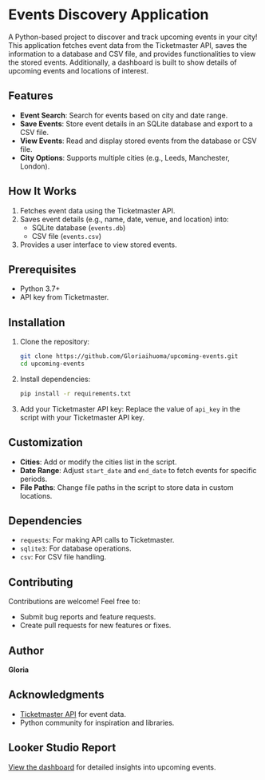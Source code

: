 # Events Discovery Application

A Python-based project to discover and track upcoming events in your city! This application fetches event data from the Ticketmaster API, saves the information to a database and CSV file, and provides functionalities to view the stored events. Additionally, a dashboard is built to show details of upcoming events and locations of interest.

## Features

- **Event Search**: Search for events based on city and date range.
- **Save Events**: Store event details in an SQLite database and export to a CSV file.
- **View Events**: Read and display stored events from the database or CSV file.
- **City Options**: Supports multiple cities (e.g., Leeds, Manchester, London).

## How It Works

1. Fetches event data using the Ticketmaster API.
2. Saves event details (e.g., name, date, venue, and location) into:
   - SQLite database (`events.db`)
   - CSV file (`events.csv`)
3. Provides a user interface to view stored events.

## Prerequisites

- Python 3.7+
- API key from Ticketmaster.

## Installation

1. Clone the repository:
   ```bash
   git clone https://github.com/Gloriaihuoma/upcoming-events.git
   cd upcoming-events
   ```
2. Install dependencies:
   ```bash
   pip install -r requirements.txt
   ```
3. Add your Ticketmaster API key:
   Replace the value of `api_key` in the script with your Ticketmaster API key.

## Customization

- **Cities**: Add or modify the cities list in the script.
- **Date Range**: Adjust `start_date` and `end_date` to fetch events for specific periods.
- **File Paths**: Change file paths in the script to store data in custom locations.

## Dependencies

- `requests`: For making API calls to Ticketmaster.
- `sqlite3`: For database operations.
- `csv`: For CSV file handling.



## Contributing

Contributions are welcome! Feel free to:
- Submit bug reports and feature requests.
- Create pull requests for new features or fixes.

## Author

**Gloria**

## Acknowledgments

- [Ticketmaster API](https://developer.ticketmaster.com/) for event data.
- Python community for inspiration and libraries.

## Looker Studio Report

[View the dashboard](https://lookerstudio.google.com/reporting/71802849-dea4-4545-bc24-cb1bffdcd64d) for detailed insights into upcoming events.
```


